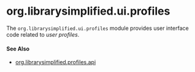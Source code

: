 org.librarysimplified.ui.profiles
===

The `org.librarysimplified.ui.profiles` module provides user interface
code related to _user profiles_.

#### See Also

* [org.librarysimplified.profiles.api](../simplified-profiles-api/README.md)
